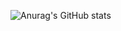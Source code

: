 ![Anurag's GitHub stats](https://github-readme-stats.vercel.app/api?username=neckitwin&theme=dark&show_icons=true)
